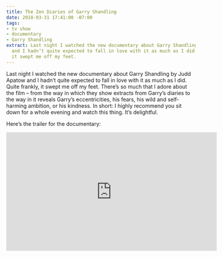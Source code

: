 ```yaml
---
title: The Zen Diaries of Garry Shandling
date: 2018-03-31 17:41:00 -07:00
tags:
- tv show
- documentary
- Garry Shandling
extract: Last night I watched the new documentary about Garry Shandling by Judd Apatow
  and I hadn’t quite expected to fall in love with it as much as I did. Quite frankly,
  it swept me off my feet.
---
```


Last night I watched the new documentary about Garry Shandling by Judd Apatow and I hadn’t quite expected to fall in love with it as much as I did. Quite frankly, it swept me off my feet. There’s so much that I adore about the film – from the way in which they show extracts from Garry’s diaries to the way in it reveals Garry’s eccentricities, his fears, his wild and self-harming ambition, or his kindness. In short: I highly recommend you sit down for a whole evening and watch this thing. It’s delightful.

Here’s the trailer for the documentary:

<iframe width="560" height="315" src="https://www.youtube.com/embed/paerP97n4aA?rel=0&amp;showinfo=0" frameborder="0" allow="autoplay; encrypted-media" allowfullscreen></iframe>